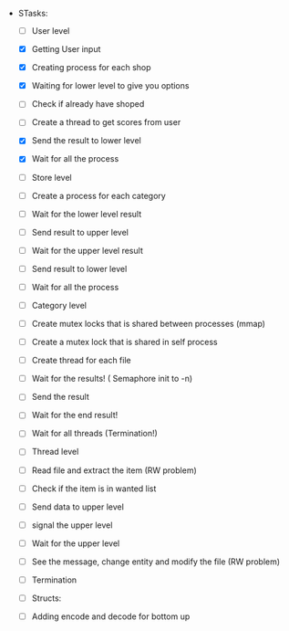 - STasks:

  - [ ]  User level

    - [X]  Getting User input
    - [X]  Creating process for each shop
    - [X]  Waiting for lower level to give you options
    - [ ]  Check if already have shoped
    - [ ]  Create a thread to get scores from user
    - [X]  Send the result to lower level
    - [X]  Wait for all the process
  - [ ]  Store level

    - [ ]  Create a process for each category
    - [ ]  Wait for the lower level result
    - [ ]  Send result to upper level
    - [ ]  Wait for the upper level result
    - [ ]  Send result to lower level
    - [ ]  Wait for all the process
  - [ ]  Category level

    - [ ]  Create mutex locks that is shared between processes (mmap)
    - [ ]  Create a mutex lock that is shared in self process
    - [ ]  Create thread for each file
    - [ ]  Wait for the results! ( Semaphore init to -n)
    - [ ]  Send the result
    - [ ]  Wait for the end result!
    - [ ]  Wait for all threads (Termination!)
  - [ ]  Thread level

    - [ ]  Read file and extract the item (RW problem)
    - [ ]  Check if the item is in wanted list
    - [ ]  Send data to upper level
    - [ ]  signal the upper level
    - [ ]  Wait for the upper level
    - [ ]  See the message, change entity and modify the file (RW problem)
    - [ ]  Termination
  - [ ]  Structs:

    - [ ]  Adding encode and decode for bottom up
